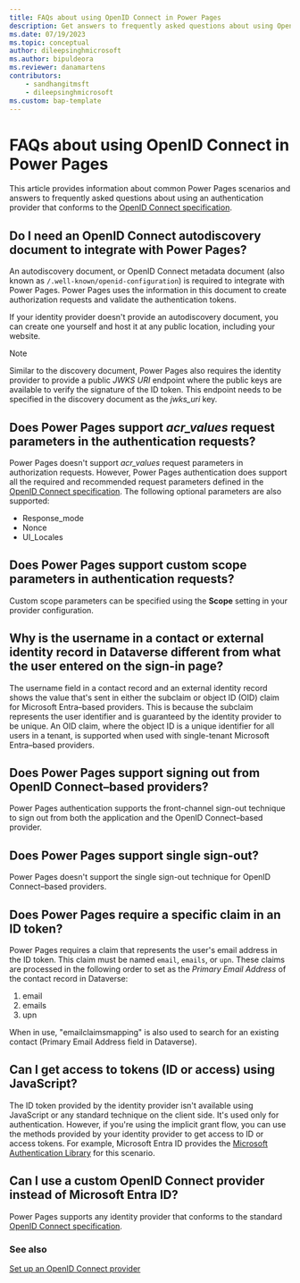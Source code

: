 ```yaml
---
title: FAQs about using OpenID Connect in Power Pages
description: Get answers to frequently asked questions about using OpenID Connect providers for authentication on sites you create with Microsoft Power Pages.
ms.date: 07/19/2023
ms.topic: conceptual
author: dileepsinghmicrosoft
ms.author: bipuldeora
ms.reviewer: danamartens
contributors:
    - sandhangitmsft
    - dileepsinghmicrosoft
ms.custom: bap-template
---
```


# FAQs about using OpenID Connect in Power Pages

This article provides information about common Power Pages scenarios and answers to frequently asked questions about using an authentication provider that conforms to the [OpenID Connect specification](https://openid.net/specs/openid-connect-core-1_0.html).

## Do I need an OpenID Connect autodiscovery document to integrate with Power Pages?

An autodiscovery document, or OpenID Connect metadata document (also known as `/.well-known/openid-configuration`) is required to integrate with Power Pages. Power Pages uses the information in this document to create authorization requests and validate the authentication tokens.

If your identity provider doesn't provide an autodiscovery document, you can create one yourself and host it at any public location, including your website.

> [!NOTE]
> Similar to the discovery document, Power Pages also requires the identity provider to provide a public *JWKS URI* endpoint where the public keys are available to verify the signature of the ID token. This endpoint needs to be specified in the discovery document as the *jwks_uri* key.

## Does Power Pages support *acr_values* request parameters in the authentication requests?

Power Pages doesn't support *acr_values* request parameters in authorization requests. However, Power Pages authentication does support all the required and recommended request parameters defined in the [OpenID Connect specification](https://openid.net/specs/openid-connect-core-1_0.html#AuthRequest). The following optional parameters are also supported:

- Response_mode
- Nonce
- UI_Locales

## Does Power Pages support custom scope parameters in authentication requests?

Custom scope parameters can be specified using the **Scope** setting in your provider configuration.

## Why is the username in a contact or external identity record in Dataverse different from what the user entered on the sign-in page?

The username field in a contact record and an external identity record shows the value that's sent in either the subclaim or object ID (OID) claim for Microsoft Entra&ndash;based providers. This is because the subclaim represents the user identifier and is guaranteed by the identity provider to be unique. An OID claim, where the object ID is a unique identifier for all users in a tenant, is supported when used with single-tenant Microsoft Entra&ndash;based providers.

## Does Power Pages support signing out from OpenID Connect&ndash;based providers?

Power Pages authentication supports the front-channel sign-out technique to sign out from both the application and the OpenID Connect&ndash;based provider.

## Does Power Pages support single sign-out?

Power Pages doesn't support the single sign-out technique for OpenID Connect&ndash;based providers.

## Does Power Pages require a specific claim in an ID token?

Power Pages requires a claim that represents the user's email address in the ID token. This claim must be named `email`, `emails`, or `upn`. These claims are processed in the following order to set as the *Primary Email Address* of the contact record in Dataverse:

1. email
1. emails
1. upn

When in use, "emailclaimsmapping" is also used to search for an existing contact (Primary Email Address field in Dataverse).

## Can I get access to tokens (ID or access) using JavaScript?

The ID token provided by the identity provider isn't available using JavaScript or any standard technique on the client side. It's used only for authentication. However, if you're using the implicit grant flow, you can use the methods provided by your identity provider to get access to ID or access tokens. For example, Microsoft Entra ID provides the [Microsoft Authentication Library](/azure/active-directory/develop/msal-overview) for this scenario.

## Can I use a custom OpenID Connect provider instead of Microsoft Entra ID?

Power Pages supports any identity provider that conforms to the standard [OpenID Connect specification](https://openid.net/specs/openid-connect-core-1_0.html).

### See also

[Set up an OpenID Connect provider](openid-provider.md)